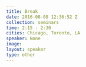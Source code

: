 ```yaml
---
title: Break
date: 2016-08-08 12:36:52 Z
collection: seminars
time: 2:15 - 2:30
cities: Chicago, Toronto, LA
speaker: None
image: 
layout: speaker
type: other
---
```


